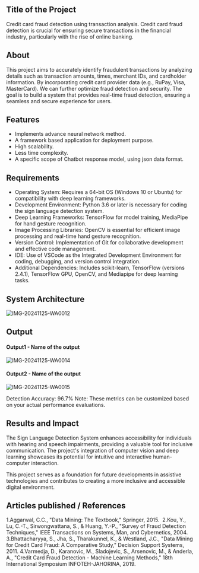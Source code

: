 ## Title of the Project
Credit card fraud detection using 
transaction analysis.
Credit card fraud detection is crucial for ensuring secure transactions in the financial industry, particularly with the rise of online banking. 

## About
This project aims to accurately identify fraudulent transactions by analyzing details such as transaction amounts, times, merchant IDs, and cardholder information. By incorporating credit card provider data (e.g., RuPay, Visa, MasterCard).
We can further optimize fraud detection and security. The goal is to build a system that provides real-time fraud detection, ensuring a seamless and secure experience for users.


## Features
<!--List the features of the project as shown below-->
- Implements advance neural network method.
- A framework based application for deployment purpose.
- High scalability.
- Less time complexity.
- A specific scope of Chatbot response model, using json data format.

## Requirements
<!--List the requirements of the project as shown below-->
* Operating System: Requires a 64-bit OS (Windows 10 or Ubuntu) for compatibility with deep learning frameworks.
* Development Environment: Python 3.6 or later is necessary for coding the sign language detection system.
* Deep Learning Frameworks: TensorFlow for model training, MediaPipe for hand gesture recognition.
* Image Processing Libraries: OpenCV is essential for efficient image processing and real-time hand gesture recognition.
* Version Control: Implementation of Git for collaborative development and effective code management.
* IDE: Use of VSCode as the Integrated Development Environment for coding, debugging, and version control integration.
* Additional Dependencies: Includes scikit-learn, TensorFlow (versions 2.4.1), TensorFlow GPU, OpenCV, and Mediapipe for deep learning tasks.

## System Architecture
<!--Embed the system architecture diagram as shown below-->

![IMG-20241125-WA0012](https://github.com/user-attachments/assets/4c4c6332-6eae-4d22-8c55-cf34d0d41718)


## Output

<!--Embed the Output picture at respective places as shown below as shown below-->
#### Output1 - Name of the output

![IMG-20241125-WA0014](https://github.com/user-attachments/assets/351328bd-4689-4568-bbb6-07dc7c37b489)

#### Output2 - Name of the output
![IMG-20241125-WA0015](https://github.com/user-attachments/assets/ccc19135-e239-4e2f-a74b-6ff997b16a42)



Detection Accuracy: 96.7%
Note: These metrics can be customized based on your actual performance evaluations.


## Results and Impact
<!--Give the results and impact as shown below-->
The Sign Language Detection System enhances accessibility for individuals with hearing and speech impairments, providing a valuable tool for inclusive communication. The project's integration of computer vision and deep learning showcases its potential for intuitive and interactive human-computer interaction.

This project serves as a foundation for future developments in assistive technologies and contributes to creating a more inclusive and accessible digital environment.

## Articles published / References
1.Aggarwal, C.C., "Data Mining: The Textbook," Springer, 2015. 
2.Kou, Y., Lu, C.-T., Sirwongwattana, S., & Huang, Y.-P., "Survey of Fraud Detection Techniques," IEEE Transactions on Systems, Man, and Cybernetics, 2004. 
3.Bhattacharyya, S., Jha, S., Tharakunnel, K., & Westland, J.C., "Data Mining for Credit Card Fraud: A Comparative Study," Decision Support Systems, 2011.
4.Varmedja, D., Karanovic, M., Sladojevic, S., Arsenovic, M., & Anderla, A., "Credit Card Fraud Detection - Machine Learning Methods," 18th International Symposium INFOTEH-JAHORINA, 2019.




